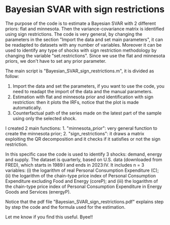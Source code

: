 # Bayesian SVAR with sign restrictions

The purpose of the code is to estimate a Bayesian SVAR with 2 different priors: flat and minnesota. Then the variance-covariance matrix is identified using sign restrictions. The code is very general, by changing the parameters in the section "Import the data and set main parameters", it can be readapted to datasets with any number of variables. Moreover it can be used to identify any type of shocks with sign restriction methodology by changing the variable "set.restrictions". Since we use the flat and minnesota priors, we don't have to set any prior parameter.

The main script is "Bayesian_SVAR_sign_restrictions.m", it is divided as follow:
1. Import the data and set the parameters, if you want to use the code, you need to readapt the import of the data and the manual parameters.
2. Estimation with flat and minnesota prior and identification with sign restriction: then it plots the IRFs, notice that the plot is made automatically.
3. Counterfactual path of the series made on the latest part of the sample using only the selected shock.
   
I created 2 main functions: 1. "minnesota_prior": very general function to create the minnesota prior; 2. "sign_restrictions": it draws a matrix exploiting the QR decomposition and it checks if it satisfies or not the sign restriction. 

In this specific case the code is used to identify 3 shocks: demand, energy and supply. The dataset is quarterly, based on U.S. data (downloaded from FRED), which starts in 1989:I and ends in 2023:IV. It includes n = 3 variables: (i) the logarithm of real Personal Consumption Expenditure (C); (ii) the logarithm of the chain-type price index of Personal Consumption Expenditure excluding Food and Energy (coreP); and (iii) the logarithm of the chain-type price index of Personal Consumption Expenditure in Energy Goods and Services (energyP).

Notice that the pdf file "Bayesian_SVAR_sign_restrictions.pdf" explains step by step the code and the formula used for the estimation. 

Let me know if you find this useful. Byee!!
